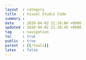 ```yaml
---
layout  : category
title   : Visual Studio Code
summary : 
date    : 2020-04-02 21:38:00 +0900
updated : 2020-04-02 21:38:45 +0900
tag     : navigation
toc     : true
public  : true
parent  : [[/tools]]
latex   : false
---
```

